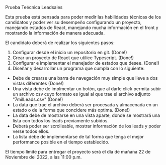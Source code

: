 Prueba Teécnica Leadsales

Esta prueba está pensada para poder medir las habilidades técnicas de los candidatos y poder ver su desempeño
configurando un proyecto, manejando estados de React, manejando mucha información en el front y mostrando la información
de manera adecuada.

El candidato deberá de realizar los siguientes pasos:

1. Configurar desde el inicio un repositorio en git. (Done!)
2. Crear un proyecto de React que utilice Typescript. (Done!)
3. Configurar e implementar el manejador de estados que desee. (Done!)
4. Diseñar y desarrollar un programa que cumpla con lo siguiente:

- Debe de crearse una barra de navegación muy simple que lleve a dos vistas diferentes (Done!)
- Una vista debe de implmentar un botón, que al darle click permita subir un archivo csv cuyo formato es igual al que trae el archivo adjunto "7milLeads.csv" (Done!)
- La data que trae el archivo deberá ser procesada y almacenada en un estado o de la forma que concidere más optima. (Done!)
- La data debe de mostrarse en una vista aparte, donde se mostrará una lista con todos los leads previamente subidos.
- Deberá poder ser scrolleable, mostrar información de los leads y poder verse todos ellos.
- La lista debe de implementarse de tal forma que tenga el mejor performance posible en el tiempo establecido.

El tiempo límite para entregar el proyecto será el día de mañana 22 de Noviembre del 2022, a las 11:00 p.m.
